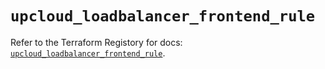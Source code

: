 # `upcloud_loadbalancer_frontend_rule`

Refer to the Terraform Registory for docs: [`upcloud_loadbalancer_frontend_rule`](https://registry.terraform.io/providers/upcloudltd/upcloud/3.2.0/docs/resources/loadbalancer_frontend_rule).
